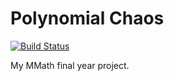 # Polynomial Chaos

[![Build Status](https://travis-ci.org/alcarney/polynomial_chaos.svg?branch=travis)](https://travis-ci.org/alcarney/polynomial_chaos)

My MMath final year project.
